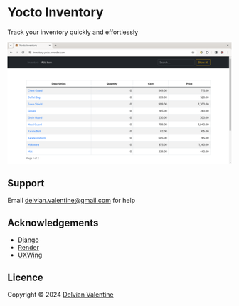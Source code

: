 # Yocto Inventory

Track your inventory quickly and effortlessly

![Main window](images/main.png)

## Support

Email delvian.valentine@gmail.com for help

## Acknowledgements

- [Django](https://www.djangoproject.com/)
- [Render](https://render.com/)
- [UXWing](https://uxwing.com/)

## Licence

Copyright © 2024 [Delvian Valentine](mailto:delvian.valentine@gmail.com)

